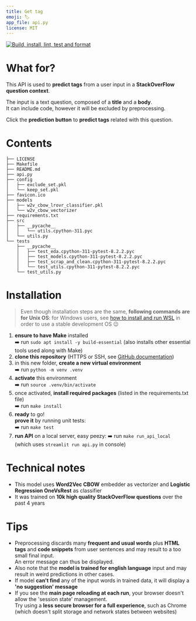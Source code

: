 ```yaml
---
title: Get tag
emoji: 🏷️
app_file: api.py
license: MIT
---
```


[![Build, install, lint, test and format](https://github.com/sycod/get_tag/actions/workflows/main.yaml/badge.svg)](https://github.com/sycod/get_tag/actions/workflows/main.yaml)

# What for?

This API is used to **predict tags** from a user input in a **StackOverFlow question context**.

The input is a text question, composed of a **title** and a **body**.  
It can include code, however it will be excluded by preprocessing.

Click the **prediction button** to **predict tags** related with this question.

# Contents

``` 
├── LICENSE
├── Makefile
├── README.md
├── api.py
├── config
│   ├── exclude_set.pkl
│   └── keep_set.pkl
├── favicon.ico
├── models
│   ├── w2v_cbow_lrovr_classifier.pkl
│   └── w2v_cbow_vectorizer
├── requirements.txt
├── src
│   ├── __pycache__
│   │   └── utils.cpython-311.pyc
│   └── utils.py
└── tests
    ├── __pycache__
    │   ├── test_eda.cpython-311-pytest-8.2.2.pyc
    │   ├── test_models.cpython-311-pytest-8.2.2.pyc
    │   ├── test_scrap_and_clean.cpython-311-pytest-8.2.2.pyc
    │   └── test_utils.cpython-311-pytest-8.2.2.pyc
    └── test_utils.py
```

# Installation

> Even though installation steps are the same, **following commands are for Unix OS**: for Windows users, see [how to install and run WSL](https://learn.microsoft.com/fr-fr/windows/wsl/install) in order to use a stable development OS 😉

1. **ensure to have Make** installed  
➡️ run `sudo apt install -y build-essential` (also installs other essential tools used along with Make)
2. **clone this repository** (HTTPS or SSH, see [GitHub documentation](https://docs.github.com/en/repositories/creating-and-managing-repositories/cloning-a-repository))
3. in this new folder, **create a new virtual environment**  
➡️ run `python -m venv .venv`
4. **activate** this environment  
➡️ run `source .venv/bin/activate`  
5. once activated, **install required packages** (listed in the requirements.txt file)  
➡️ run `make install`
6. **ready** to go!  
**prove it** by running unit tests:  
➡️ run `make test`
7. **run API** on a local server, easy peezy:
➡️ run `make run_api_local`  
(which uses `streamlit run api.py` in console)

# Technical notes

- This model uses **Word2Vec CBOW** embedder as vectorizer and **Logistic Regression OneVsRest** as classifier
- It was trained on **10k high quality StackOverFlow questions** over the past 4 years

# Tips

- Preprocessing discards many **frequent and usual words** plus **HTML tags** and **code snippets** from user sentences and may result to a too small final input.  
An error message can thus be displayed.
- Also note that the **model is trained for english language** input and may result in weird predictions in other cases.
- If model **can't find** any of the input words in trained data, it will display a **'no suggestion' message**
- If you see the **main page reloading at each run**, your browser doesn't allow the 'session state' management.  
Try using a **less secure browser for a full experience**, such as Chrome (which doesn't split storage and network states between websites)